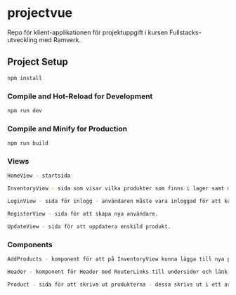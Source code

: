 # projectvue

Repo för klient-applikationen för projektuppgift i kursen Fullstacks-utveckling med Ramverk. 

## Project Setup

```sh
npm install
```

### Compile and Hot-Reload for Development

```sh
npm run dev
```

### Compile and Minify for Production

```sh
npm run build
```

### Views
```sh
HomeView - startsida
```
```sh
InventoryView - sida som visar vilka produkter som finns i lager samt möjlighet att lägga till nya produkter/uppdatera och radera.
```
```sh
LoginView - sida för inlogg - användaren måste vara inloggad för att komma vidare här ifrån.
```
```sh
RegisterView - sida för att skapa nya användare.
```
```sh
UpdateView - sida för att uppdatera enskild produkt. 
```
### Components
```sh
AddProducts - komponent för att på InventoryView kunna lägga till nya produkter.
```
```sh
Header - komponent för Header med RouterLinks till undersidor och länk för att logga ut.
```
```sh
Product - sida för att skriva ut produkterna - dessa skrivs ut i ett article-element och har knapp för att radera samt uppdatera.
```
